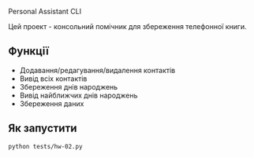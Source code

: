 Personal Assistant CLI

Цей проект - консольний помічник для збереження телефонної книги.

## Функції
- Додавання/редагування/видалення контактів
- Вивід всіх контактів
- Збереження днів народжень
- Вивід найближчих днів народжень
- Збереження даних

## Як запустити
```bash
python tests/hw-02.py
